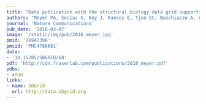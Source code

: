 ```yaml
---
title: "Data publication with the structural biology data grid supports live analysis"
authors: "Meyer PA, Socias S, Key J, Ransey E, Tjon EC, Buschiazzo A, Lei M, Botka C, Withrow J, Neau D, Rajashankar K, Anderson KS, Baxter RH, Blacklow SC, Boggon TJ, Bonvin AMJJ, Borek D, Brett TJ, Caflisch A, Chang C, Chazin WJ, Corbett KD, Cosgrove MS, Crosson S, Dhe-Paganon S, Cera ED, Drennan CL, Eck MJ, Eichman BF, Fan QR, Ferré-D'Amaré AR, Fromme JC, Garcia KC, Gaudet R, Gong P, Harrison SC, Heldwein EE, Jia Z, Keenan RJ, Kruse AC, Kvansakul M, McLellan JS, Modis Y, Nam Y, Otwinowski Z, Pai EF, Pereira PJB, Petosa C, Raman CS, Rapoport TA, Roll-Mecak A, Rosen MK, Rudenko G, Schlessinger J, Schwartz TU, Shamoo Y, Sondermann H, Tao YJ, Tolia NH, Tsodikov OV, Westover KD, Wu H, Foster I, **Fraser JS**, Maia FRNC, Gonen T, Kirchhausen T, Diederichs K, Crosas M, Sliz P."
journal: 'Nature Communications'
pub_date: '2016-03-07'
image: '/static/img/pub/2016_meyer.jpg'
pmid: '26947396'
pmcid: 'PMC4786681'
data:
- '10.15785/SBGRID/68'
pdf: 'http://cdn.fraserlab.com/publications/2016_meyer.pdf'
pdbs:
- 4YUO
links:
- name: SBGrid
  url: http://data.sbgrid.org
---
```


